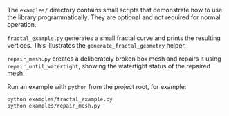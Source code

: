The `examples/` directory contains small scripts that demonstrate how to use the library programmatically. They are optional and not required for normal operation.

`fractal_example.py` generates a small fractal curve and prints the resulting vertices. This illustrates the `generate_fractal_geometry` helper.

`repair_mesh.py` creates a deliberately broken box mesh and repairs it using `repair_until_watertight`, showing the watertight status of the repaired mesh.

Run an example with `python` from the project root, for example:

```bash
python examples/fractal_example.py
python examples/repair_mesh.py
```
